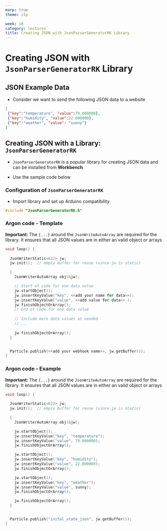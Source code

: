 ```yaml
---
marp: true
theme: itp

week: 10
category: lectures
title: Creating JSON with JsonParserGeneratorRK Library
---
```


<!-- headingDivider: 2 -->

# Creating JSON with `JsonParserGeneratorRK` Library

## JSON Example Data

- Consider we want to send the following JSON data to a website

```json
[
 {"key":"temperature", "value":79.000000},
 {"key":"humidity", "value":22.000000},
 {"key":"weather", "value": "sunny"}
]
```

## Creating JSON with a Library:  `JsonParserGeneratorRK` 

- `JsonParserGeneratorRK` is a popular library for creating JSON data and can be installed from **Workbench**

* Use the sample code below

### Configuration of `JsonParserGeneratorRK`

- Import library and set up Arduino compatibility

```c++
#include "JsonParserGeneratorRK.h"  
```

### Argon code - Template

**Important:** The `{...}` around the `JsonWriteAutoArray` are required for the library. It ensures that all JSON values are in either an valid object or arrays

```c++
void loop() {
    
  JsonWriterStatic<622> jw;
  jw.init();  // empty buffer for reuse (since jw is static)

  {
    JsonWriterAutoArray obj(&jw);

    // Start of code for one data value
    jw.startObject();
    jw.insertKeyValue("key", <<add your name for data>>);
    jw.insertKeyValue("value", <<add value for data>> );
    jw.finishObjectOrArray();
	// End of code for one data value
      
 	// Include more data values at needed
	// ...
      
    jw.finishObjectOrArray();
  }


  Particle.publish(<<add your webhook name>>, jw.getBuffer());
}
```

### Argon code - Example

**Important:** The `{...}` around the `JsonWriteAutoArray` are required for the library. It ensures that all JSON values are in either an valid object or arrays

```c++
void loop() {
    
  JsonWriterStatic<622> jw;
  jw.init();  // empty buffer for reuse (since jw is static)

  {
    JsonWriterAutoArray obj(&jw);

    jw.startObject();
    jw.insertKeyValue("key", "temperature");
    jw.insertKeyValue("value", 79.000000);
    jw.finishObjectOrArray();

    jw.startObject();
    jw.insertKeyValue("key", "humidity");
    jw.insertKeyValue("value", 22.000000);
    jw.finishObjectOrArray();

    jw.startObject();
    jw.insertKeyValue("key", "weather");
    jw.insertKeyValue("value", sunny);
    jw.finishObjectOrArray();

    jw.finishObjectOrArray();
  }


  Particle.publish("inital_state_json", jw.getBuffer());
}
```
